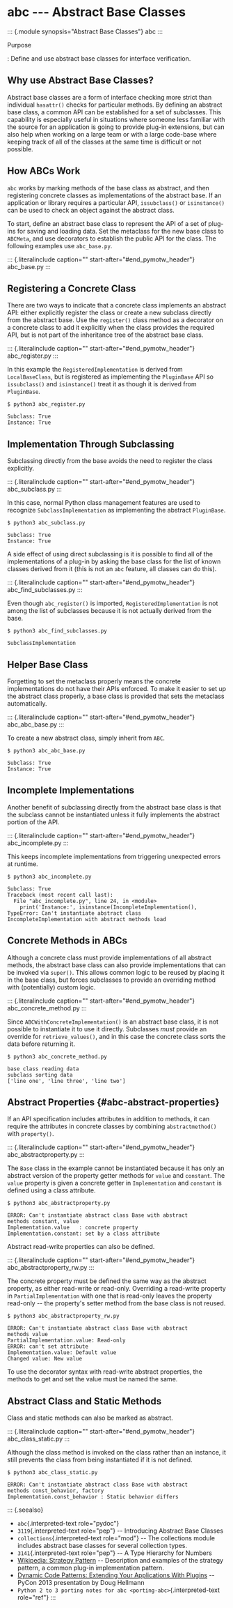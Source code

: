 # abc \-\-- Abstract Base Classes

::: {.module synopsis="Abstract Base Classes"} abc :::

Purpose

: Define and use abstract base classes for interface verification.

## Why use Abstract Base Classes?

Abstract base classes are a form of interface checking more strict than individual `hasattr()` checks for particular methods. By defining an abstract base class, a common API can be established for a set of subclasses. This capability is especially useful in situations where someone less familiar with the source for an application is going to provide plug-in extensions, but can also help when working on a large team or with a large code-base where keeping track of all of the classes at the same time is difficult or not possible.

## How ABCs Work

`abc` works by marking methods of the base class as abstract, and then registering concrete classes as implementations of the abstract base. If an application or library requires a particular API, `issubclass()` or `isinstance()` can be used to check an object against the abstract class.

To start, define an abstract base class to represent the API of a set of plug-ins for saving and loading data. Set the metaclass for the new base class to `ABCMeta`, and use decorators to establish the public API for the class. The following examples use `abc_base.py`.

::: {.literalinclude caption="" start-after="#end_pymotw_header"} abc_base.py :::

## Registering a Concrete Class

There are two ways to indicate that a concrete class implements an abstract API: either explicitly register the class or create a new subclass directly from the abstract base. Use the `register()` class method as a decorator on a concrete class to add it explicitly when the class provides the required API, but is not part of the inheritance tree of the abstract base class.

::: {.literalinclude caption="" start-after="#end_pymotw_header"} abc_register.py :::

In this example the `RegisteredImplementation` is derived from `LocalBaseClass`, but is registered as implementing the `PluginBase` API so `issubclass()` and `isinstance()` treat it as though it is derived from `PluginBase`.

```{.sourceCode .none}
$ python3 abc_register.py

Subclass: True
Instance: True
```

## Implementation Through Subclassing

Subclassing directly from the base avoids the need to register the class explicitly.

::: {.literalinclude caption="" start-after="#end_pymotw_header"} abc_subclass.py :::

In this case, normal Python class management features are used to recognize `SubclassImplementation` as implementing the abstract `PluginBase`.

```{.sourceCode .none}
$ python3 abc_subclass.py

Subclass: True
Instance: True
```

A side effect of using direct subclassing is it is possible to find all of the implementations of a plug-in by asking the base class for the list of known classes derived from it (this is not an `abc` feature, all classes can do this).

::: {.literalinclude caption="" start-after="#end_pymotw_header"} abc_find_subclasses.py :::

Even though `abc_register()` is imported, `RegisteredImplementation` is not among the list of subclasses because it is not actually derived from the base.

```{.sourceCode .none}
$ python3 abc_find_subclasses.py

SubclassImplementation
```

## Helper Base Class

Forgetting to set the metaclass properly means the concrete implementations do not have their APIs enforced. To make it easier to set up the abstract class properly, a base class is provided that sets the metaclass automatically.

::: {.literalinclude caption="" start-after="#end_pymotw_header"} abc_abc_base.py :::

To create a new abstract class, simply inherit from `ABC`.

```{.sourceCode .none}
$ python3 abc_abc_base.py

Subclass: True
Instance: True
```

## Incomplete Implementations

Another benefit of subclassing directly from the abstract base class is that the subclass cannot be instantiated unless it fully implements the abstract portion of the API.

::: {.literalinclude caption="" start-after="#end_pymotw_header"} abc_incomplete.py :::

This keeps incomplete implementations from triggering unexpected errors at runtime.

```{.sourceCode .none}
$ python3 abc_incomplete.py

Subclass: True
Traceback (most recent call last):
  File "abc_incomplete.py", line 24, in <module>
    print('Instance:', isinstance(IncompleteImplementation(),
TypeError: Can't instantiate abstract class
IncompleteImplementation with abstract methods load
```

## Concrete Methods in ABCs

Although a concrete class must provide implementations of all abstract methods, the abstract base class can also provide implementations that can be invoked via `super()`. This allows common logic to be reused by placing it in the base class, but forces subclasses to provide an overriding method with (potentially) custom logic.

::: {.literalinclude caption="" start-after="#end_pymotw_header"} abc_concrete_method.py :::

Since `ABCWithConcreteImplementation()` is an abstract base class, it is not possible to instantiate it to use it directly. Subclasses _must_ provide an override for `retrieve_values()`, and in this case the concrete class sorts the data before returning it.

```{.sourceCode .none}
$ python3 abc_concrete_method.py

base class reading data
subclass sorting data
['line one', 'line three', 'line two']
```

## Abstract Properties {#abc-abstract-properties}

If an API specification includes attributes in addition to methods, it can require the attributes in concrete classes by combining `abstractmethod()` with `property()`.

::: {.literalinclude caption="" start-after="#end_pymotw_header"} abc_abstractproperty.py :::

The `Base` class in the example cannot be instantiated because it has only an abstract version of the property getter methods for `value` and `constant`. The `value` property is given a concrete getter in `Implementation` and `constant` is defined using a class attribute.

```{.sourceCode .none}
$ python3 abc_abstractproperty.py

ERROR: Can't instantiate abstract class Base with abstract
methods constant, value
Implementation.value   : concrete property
Implementation.constant: set by a class attribute
```

Abstract read-write properties can also be defined.

::: {.literalinclude caption="" start-after="#end_pymotw_header"} abc_abstractproperty_rw.py :::

The concrete property must be defined the same way as the abstract property, as either read-write or read-only. Overriding a read-write property in `PartialImplementation` with one that is read-only leaves the property read-only \-- the property\'s setter method from the base class is not reused.

```{.sourceCode .none}
$ python3 abc_abstractproperty_rw.py

ERROR: Can't instantiate abstract class Base with abstract
methods value
PartialImplementation.value: Read-only
ERROR: can't set attribute
Implementation.value: Default value
Changed value: New value
```

To use the decorator syntax with read-write abstract properties, the methods to get and set the value must be named the same.

## Abstract Class and Static Methods

Class and static methods can also be marked as abstract.

::: {.literalinclude caption="" start-after="#end_pymotw_header"} abc_class_static.py :::

Although the class method is invoked on the class rather than an instance, it still prevents the class from being instantiated if it is not defined.

```{.sourceCode .none}
$ python3 abc_class_static.py

ERROR: Can't instantiate abstract class Base with abstract
methods const_behavior, factory
Implementation.const_behavior : Static behavior differs
```

::: {.seealso}

- `abc`{.interpreted-text role="pydoc"}
- `3119`{.interpreted-text role="pep"} \-- Introducing Abstract Base Classes
- `collections`{.interpreted-text role="mod"} \-- The collections module includes abstract base classes for several collection types.
- `3141`{.interpreted-text role="pep"} \-- A Type Hierarchy for Numbers
- [Wikipedia: Strategy Pattern](https://en.wikipedia.org/wiki/Strategy_pattern) \-- Description and examples of the strategy pattern, a common plug-in implementation pattern.
- [Dynamic Code Patterns: Extending Your Applications With Plugins](http://pyvideo.org/pycon-us-2013/dynamic-code-patterns-extending-your-application.html) \-- PyCon 2013 presentation by Doug Hellmann
- `Python 2 to 3 porting notes for abc <porting-abc>`{.interpreted-text role="ref"} :::
